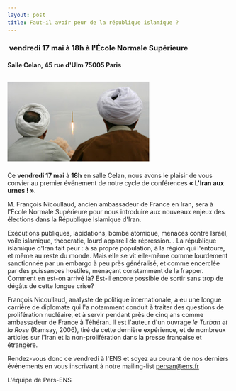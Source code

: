 ```yaml
---
layout: post
title: Faut-il avoir peur de la république islamique ?
---
```



###  vendredi 17 mai à 18h à l'École Normale Supérieure

#### Salle Celan, 45 rue d'Ulm 75005 Paris

![](/images/fautil.jpg)
------------------------------------------------------------------------------------------------------------------------------

  

Ce **vendredi 17 mai** à **18h** en salle Celan, nous avons le plaisir de vous convier au premier événement de notre cycle de conférences **« L'Iran aux urnes ! »**.  
  
M. François Nicoullaud, ancien ambassadeur de France en Iran, sera à l'École Normale Supérieure pour nous introduire aux nouveaux enjeux des élections dans la République Islamique d'Iran.   
  
Exécutions publiques, lapidations, bombe atomique, menaces contre Israël, voile islamique, théocratie, lourd appareil de répression... La république islamique d'Iran fait peur : à sa propre population, à la région qui l'entoure, et même au reste du monde. Mais elle se vit elle-même comme lourdement sanctionnée par un embargo à peu près généralisé, et comme encerclée par des puissances hostiles, menaçant constamment de la frapper. Comment en est-on arrivé là? Est-il encore possible de sortir sans trop de dégâts de cette longue crise?  
  
François Nicoullaud, analyste de politique internationale, a eu une longue carrière de diplomate qui l'a notamment conduit à traiter des questions de prolifération nucléaire, et à servir pendant près de cinq ans comme ambassadeur de France à Téhéran. Il est l'auteur d'un ouvrage _le Turban et la Rose_ (Ramsay, 2006), tiré de cette dernière expérience, et de nombreux articles sur l'Iran et la non-prolifération dans la presse française et étrangère.  
  
Rendez-vous donc ce vendredi à l'ENS et soyez au courant de nos derniers événements en vous inscrivant à notre mailing-list [persan@ens.fr](mailto:persan@ens.fr)  
  
L'équipe de Pers-ENS  